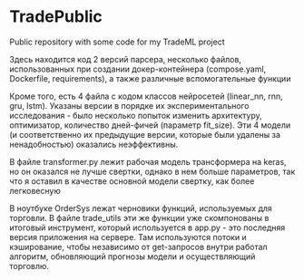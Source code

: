 # TradePublic
Public repository with some code for my TradeML project

Здесь находится код 2 версий парсера, несколько файлов, использованных при создании докер-контейнера (compose.yaml, Dockerfile, requirements), а также различные вспомогательные функции

Кроме того, есть 4 файла с кодом классов нейросетей (linear_nn, rnn, gru, lstm). Указаны версии в порядке их экспериментального исследования - было несколько попыток изменить архитектуру, оптимизатор, количество дней-фичей (параметр fit_size). Эти 4 модели (и соответственно их предыдущие версии, которые были удалены за ненадобностью) оказались неэффективны. 

В файле transformer.py лежит рабочая модель трансформера на keras, но он оказался не лучше свертки, однако в нем больше параметров, так что я оставил в качестве основной модели свертку, как более легковесную

В ноутбуке OrderSys лежат черновики функций, используемых для торговли. В файле trade_utils эти же функции уже скомпонованы в итоговый инструмент, который используется в app.py - это последняя версия приложения на сервере. Там используются потоки и кэширование, чтобы независимо от get-запросов внутри работал алгоритм, обновляющий прогнозы модели и осуществляющий торговлю.
